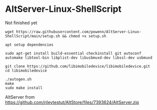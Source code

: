 # AltServer-Linux-ShellScript

Not finished yet
```
wget https://raw.githubusercontent.com/powenn/AltServer-Linux-ShellScript/main/setup.sh && chmod +x setup.sh
```
`apt setup dependencies`
```
sudo apt-get install build-essential checkinstall git autoconf automake libtool-bin libplist-dev libusbmuxd-dev libssl-dev usbmuxd 
  ```
  ```
  git clone https://github.com/libimobiledevice/libimobiledevice.git
cd libimobiledevice
```
```
./autogen.sh
make
sudo make install
```
AltServer from https://github.com/rileytestut/AltStore/files/7393624/AltServer.zip
